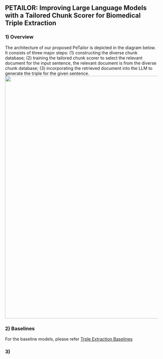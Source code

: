 ## PETAILOR: Improving Large Language Models with a Tailored Chunk Scorer for Biomedical Triple Extraction

### 1) Overview

The architecture of our proposed PeTailor is depicted in the diagram below.
It  consists of three major steps:  (1) constructing the diverse chunk database; (2) training the tailored chunk scorer to select the relevant document for the input sentence, the relevant document is from the diverse chunk database; (3) incorporating the retrieved document into the LLM  to generate the triple for the given sentence.
<img src="https://github.com/ToneLi/PETAILOR-for-bio-triple-extraction/blob/main/framework.png" width="800"/>

###  2) Baselines
 For the baseline models, please refer [Trple Extraction Baselines](https://github.com/ToneLi/Sunflowers-triplet-extraction)

### 3) 





